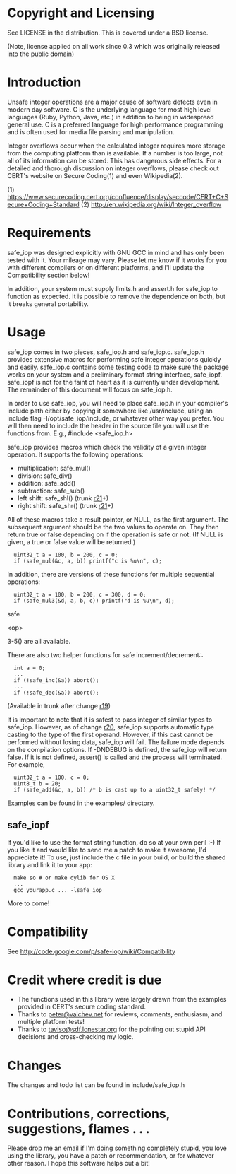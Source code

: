 # Copyright and Licensing #
See LICENSE in the distribution. This is covered under a BSD license.

(Note, license applied on all work since 0.3 which was originally released into the public domain)

# Introduction #

Unsafe integer operations are a major cause of software defects even in modern
day software.  C is the underlying language for most high level languages
(Ruby, Python, Java, etc.) in addition to being in widespread general use.
C is a preferred language for high performance programming and is
often used for media file parsing and manipulation.

Integer overflows occur when the calculated integer requires more storage from
the computing platform than is available.  If a number is too large, not all of
its information can be stored.  This has dangerous side effects. For a detailed
and thorough discussion on integer overflows, please check out CERT's website
on Secure Coding(1) and even Wikipedia(2).

(1) https://www.securecoding.cert.org/confluence/display/seccode/CERT+C+Secure+Coding+Standard
(2) http://en.wikipedia.org/wiki/Integer_overflow


# Requirements #

safe\_iop was designed explicitly with GNU GCC in mind and has only been tested
with it.  Your mileage may vary.  Please let me know if it works for you with
different compilers or on different platforms, and I'll update the Compatibility
section below!

In addition, your system must supply limits.h and assert.h for safe\_iop to
function as expected.  It is possible to remove the dependence on both, but it
breaks general portability.

# Usage #

safe\_iop comes in two pieces, safe\_iop.h and safe\_iop.c.  safe\_iop.h provides
extensive macros for performing safe integer operations quickly and easily.
safe\_iop.c contains some testing code to make sure the package works on your
system and a preliminary format string interface, safe\_iopf.  safe\_iopf is not
for the faint of heart as it is currently under development.  The remainder of
this document will focus on safe\_iop.h.

In order to use safe\_iop, you will need to place safe\_iop.h in your compiler's
include path either by copying it somewhere like /usr/include, using an include
flag -I/opt/safe\_iop/include, or whatever other way you prefer. You will then
need to include the header in the source file you will use the functions from.
E.g., #include <safe\_iop.h>

safe\_iop provides macros which check the validity of a given integer operation.
It supports the following operations:
  * multiplication: safe\_mul()
  * division:       safe\_div()
  * addition:       safe\_add()
  * subtraction:    safe\_sub()
  * left shift:     safe\_shl() (trunk [r21](https://code.google.com/p/safe-iop/source/detail?r=21)+)
  * right shift:    safe\_shr() (trunk [r21](https://code.google.com/p/safe-iop/source/detail?r=21)+)

All of these macros take a result pointer, or NULL, as the first argument.  The
subsequent argument should be the two values to operate on.  They then return
true or false depending on if the operation is safe or not. (If NULL is given,
a true or false value will be returned.)
```
  uint32_t a = 100, b = 200, c = 0;
  if (safe_mul(&c, a, b)) printf("c is %u\n", c);
```

In addition, there are versions of these functions for multiple sequential operations:
```
  uint32_t a = 100, b = 200, c = 300, d = 0;
  if (safe_mul3(&d, a, b, c)) printf("d is %u\n", d);
```

safe

&lt;op&gt;

3-5() are all available.

There are also two helper functions for safe increment/decrement∴
```
  int a = 0;
  ...
  if (!safe_inc(&a)) abort();
  ...
  if (!safe_dec(&a)) abort();
```
(Available in trunk after change [r19](https://code.google.com/p/safe-iop/source/detail?r=19))

It is important to note that it is safest to pass integer of similar types to
safe\_iop.  However, as of change [r20](https://code.google.com/p/safe-iop/source/detail?r=20), safe\_iop supports automatic type casting to the type of the first operand.  However, if this cast cannot be performed without losing data, safe\_iop will fail.  The failure mode depends on the compilation options.  If -DNDEBUG is defined, the safe\_iop will return false.  If it is not defined, assert() is called and the process will terminated.
For example,
```
  uint32_t a = 100, c = 0;
  uint8_t b = 20;
  if (safe_add(&c, a, b)) /* b is cast up to a uint32_t safely! */
```


Examples can be found in the examples/ directory.

## safe\_iopf ##

If you'd like to use the format string function, do so at your own peril :-)
If you like it and would like to send me a patch to make it awesome, I'd
appreciate it!  To use, just include the c file in your build, or build the
shared library and link it to your app:
```
  make so # or make dylib for OS X 
  ...
  gcc yourapp.c ... -lsafe_iop
```

More to come!

# Compatibility #

See http://code.google.com/p/safe-iop/wiki/Compatibility


# Credit where credit is due #

  * The functions used in this library were largely drawn from the examples provided in CERT's secure coding standard.
  * Thanks to peter@valchev.net for reviews, comments, enthusiasm, and multiple platform tests!
  * Thanks to taviso@sdf.lonestar.org for the pointing out stupid API decisions and cross-checking my logic.

# Changes #

The changes and todo list can be found in include/safe\_iop.h

# Contributions, corrections, suggestions, flames . . . #

Please drop me an email if I'm doing something completely stupid, you love
using the library, you have a patch or recommendation, or for whatever other
reason.  I hope this software helps out a bit!